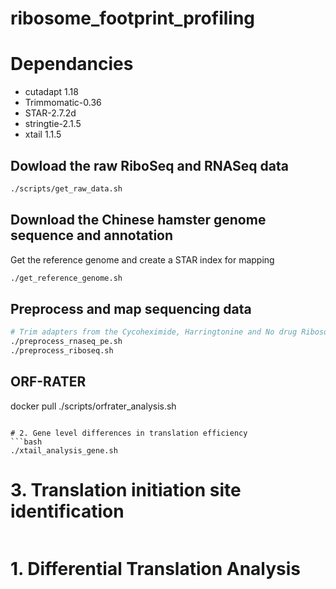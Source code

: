 # ribosome_footprint_profiling

# Dependancies
  * cutadapt 1.18
  * Trimmomatic-0.36
  * STAR-2.7.2d
  * stringtie-2.1.5
  * xtail 1.1.5

## Dowload the raw RiboSeq and RNASeq data
```bash
./scripts/get_raw_data.sh
```
## Download the Chinese hamster genome sequence and annotation
Get the reference genome and create a STAR index for mapping
```bash
./get_reference_genome.sh
```

## Preprocess and map sequencing data

```bash
# Trim adapters from the Cycoheximide, Harringtonine and No drug Ribosome footprint profiling data
./preprocess_rnaseq_pe.sh
./preprocess_riboseq.sh
```

## ORF-RATER 

docker pull 
./scripts/orfrater_analysis.sh
```

# 2. Gene level differences in translation efficiency
```bash
./xtail_analysis_gene.sh
```

# 3. Translation initiation site identification
```bash

```

# 1. Differential Translation Analysis
